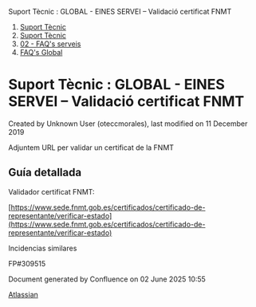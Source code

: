 Suport Tècnic : GLOBAL - EINES SERVEI – Validació certificat FNMT  

1.  [Suport Tècnic](index.html)
2.  [Suport Tècnic](13893782.html)
3.  [02 - FAQ's serveis](26313393.html)
4.  [FAQ's Global](28705585.html)

Suport Tècnic : GLOBAL - EINES SERVEI – Validació certificat FNMT
=================================================================

Created by Unknown User (oteccmorales), last modified on 11 December 2019

Adjuntem URL per validar un certificat de la FNMT

Guía detallada
--------------

Validador certificat FNMT: 

  

[https://www.sede.fnmt.gob.es/certificados/certificado-de-representante/verificar-estado](https://www.sede.fnmt.gob.es/certificados/certificado-de-representante/verificar-estado)

Incidencias similares

FP#309515

  

Document generated by Confluence on 02 June 2025 10:55

[Atlassian](http://www.atlassian.com/)
